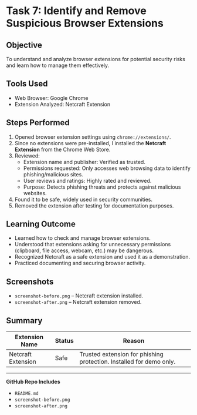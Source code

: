 # Task 7: Identify and Remove Suspicious Browser Extensions

##  Objective
To understand and analyze browser extensions for potential security risks and learn how to manage them effectively.

##  Tools Used
- Web Browser: Google Chrome
- Extension Analyzed: Netcraft Extension

## Steps Performed

1. Opened browser extension settings using `chrome://extensions/`.
2. Since no extensions were pre-installed, I installed the **Netcraft Extension** from the Chrome Web Store.
3. Reviewed:
   - Extension name and publisher: Verified as trusted.
   - Permissions requested: Only accesses web browsing data to identify phishing/malicious sites.
   - User reviews and ratings: Highly rated and reviewed.
   - Purpose:  Detects phishing threats and protects against malicious websites.
4. Found it to be safe, widely used in security communities.
5. Removed the extension after testing for documentation purposes.

## Learning Outcome

- Learned how to check and manage browser extensions.
- Understood that extensions asking for unnecessary permissions (clipboard, file access, webcam, etc.) may be dangerous.
- Recognized Netcraft as a safe extension and used it as a demonstration.
- Practiced documenting and securing browser activity.

## Screenshots

- `screenshot-before.png` – Netcraft extension installed.
- `screenshot-after.png` – Netcraft extension removed.

##  Summary

| Extension Name     | Status   | Reason                            |
|--------------------|----------|-----------------------------------|
| Netcraft Extension | Safe     | Trusted extension for phishing protection. Installed for demo only. |

---

**GitHub Repo Includes**
- `README.md`
- `screenshot-before.png`
- `screenshot-after.png`
